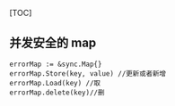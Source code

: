 [TOC]

## 并发安全的 map
```
errorMap := &sync.Map{}
errorMap.Store(key, value) //更新或者新增
errorMap.Load(key) //取
errorMap.delete(key)//删
```